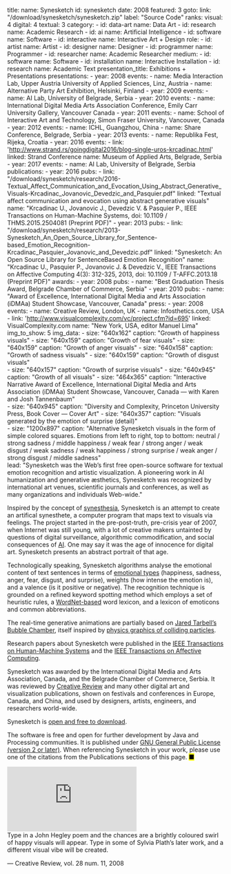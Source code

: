 title: 
    name: Synesketch
id: synesketch
date: 2008
featured: 3
goto:
    link: "/download/synesketch/synesketch.zip"
    label: "Source Code"
ranks:
    visual: 4
    digital: 4
    textual: 3
category: 
    - id: data-art
      name: Data Art
    - id: research
      name: Academic Research
    - id: ai
      name: Artificial Intelligence
    - id: software
      name: Software
    - id: interactive
      name: Interactive Art + Design
role:
    - id: artist
      name: Artist
    - id: designer
      name: Designer
    - id: programmer
      name: Programmer
    - id: researcher
      name: Academic Researcher
medium:
    - id: software
      name: Software
    - id: installation
      name: Interactive Installation
    - id: research
      name: Academic Text
presentation_title: Exhibitions + Presentations
presentations:
    - year: 2008
      events:
        - name: <span class='italic-style'>Media Interaction Lab</span>, Upper Austria University of Applied Sciences, Linz, Austria
        - name: <span class='italic-style'>Alternative Party Art Exhibition</span>, Helsinki, Finland
    - year: 2009
      events:
        - name: <span class='italic-style'>AI Lab</span>, University of Belgrade, Serbia
    - year: 2010
      events:
        - name: <span class='italic-style'>International Digital Media Arts Association Conference</span>, Emily Carr University Gallery, Vancouver Canada
    - year: 2011
      events:
        - name: <span class='italic-style'>School of Interactive Art and Technology</span>, Simon Fraser University, Vancouver, Canada
    - year: 2012
      events:
        - name: <span class='italic-style'>ICHL</span>, Guangzhou, China
        - name: <span class='italic-style'>Share Conference</span>, Belgrade, Serbia
    - year: 2013
      events:
        - name: <span class='italic-style'>Republika Fest</span>, Rijeka, Croatia
    - year: 2016
      events:
        - link: 'http://www.strand.rs/goingdigital2016/blog-single-uros-krcadinac.html'
          linked: Strand Conference
          name: Museum of Applied Arts, Belgrade, Serbia
    - year: 2017
      events:
        - name: <span class='italic-style'>AI Lab</span>, University of Belgrade, Serbia
publications:
    - year: 2016
      pubs:
        - link: "/download/synesketch/research/2016-Textual_Affect_Communication_and_Evocation_Using_Abstract_Generative_Visuals-Krcadinac_Jovanovic_Devedzic_and_Pasquier.pdf"
          linked: "Textual affect communication and evocation using abstract generative visuals"
          name: "Krcadinac U., Jovanovic J., Devedzic V. & Pasquier P., IEEE Transactions on Human-Machine Systems, doi: 10.1109 / THMS.2015.2504081 (Preprint PDF)"
    - year: 2013
      pubs:
        - link: "/download/synesketch/research/2013-Synesketch_An_Open_Source_Library_for_Sentence-based_Emotion_Recognition-Krcadinac_Pasquier_Jovanovic_and_Devedzic.pdf"
          linked: "Synesketch: An Open Source Library for SentenceBased Emotion Recognition"
          name: "Krcadinac U., Pasquier P., Jovanovic J. & Devedzic V., IEEE Transactions on Affective Computing 4(3): 312-325, 2013, doi: 10.1109 / T-AFFC.2013.18 (Preprint PDF)"
awards:
    - year: 2008
      pubs:
        - name: "<span class='italic-style'>Best Graduation Thesis Award</span>, Belgrade Chamber of Commerce, Serbia"
    - year: 2010
      pubs:
        - name: "<span class='italic-style'>Award of Excellence</span>, International Digital Media and Arts Association (iDMAa) Student Showcase, Vancouver, Canada"
press:
    - year: 2008
      events:
        - name: <span class='italic-style'>Creative Review</span>, London, UK
        - name: <span class='italic-style'>Infosthetics.com</span>, USA
        - link: 'http://www.visualcomplexity.com/vc/project.cfm?id=695'
          linked: VisualComplexity.com
          name: "New York, USA, editor Manuel Lima"
img_to_show: 5
img_data:
    - size: "640x162"
      caption: "Growth of happiness visuals"
    - size: "640x159"
      caption: "Growth of fear visuals"
    - size: "640x159"
      caption: "Growth of anger visuals"
    - size: "640x158"
      caption: "Growth of sadness visuals"
    - size: "640x159"
      caption: "Growth of disgust visuals"  
    - size: "640x157"
      caption: "Growth of surprise visuals"
    - size: "640x945"
      caption: "Growth of all visuals"
    - size: "464x365"
      caption: "Interactive Narrative Award of Excellence, International Digital Media and Arts Association (iDMAa) Student Showcase, Vancouver, Canada — with Karen and Josh Tannenbaum"   
    - size: "640x945"
      caption: "Diversity and Complexity, Princeton University Press, Book Cover — Cover Art"
    - size: "640x357"
      caption: "Visuals generated by the emotion of surprise (detail)"   
    - size: "1200x897"
      caption: "Alternative Synesketch visuals in the form of simple colored squares. Emotions from left to right, top to bottom: neutral / strong sadness / middle happiness / weak fear / strong anger / weak disgust / weak sadness / weak happiness / strong surprise / weak anger / strong disgust / middle sadness"     
lead: "Synesketch was the Web’s first free open-source software for textual emotion recognition and artistic visualization. A pioneering work in AI humanization and generative æsthetics, Synesketch was recognized by international art venues, scientific journals and conferences, as well as many organizations and individuals Web-wide."

Inspired by the concept of <a href="https://en.wikipedia.org/wiki/Synesthesia" target="_blank">synesthesia</a>, Synesketch is an attempt to create an <span class='italic-style'>artifical synesthete</span>, a computer program that maps text to visuals via feelings. The project started in the pre-post-truth, pre-crisis year of 2007, when Internet was still young, with a lot of creative makers untainted by questions of digital surveillance, algorithmic commodification, and social consequences of <a href='/work/projects/category/ai'>AI</a>. One may say it was the age of innocence for digital art. Synesketch presents an abstract portrait of that age. 

Technologically speaking, Synesketch algorithms analyse the emotional content of text sentences in terms of <a href='https://www.paulekman.com/wp-content/uploads/2013/07/Basic-Emotions.pdf' target='_blank'>emotional types</a> (happiness, sadness, anger, fear, disgust, and surprise), weights (how intense the emotion is), and a valence (is it positive or negative). The recognition technique is grounded on a refined keyword spotting method which employs a set of heuristic rules, a <a href="https://wordnet.princeton.edu/" target="_blank">WordNet-based</a> word lexicon, and a lexicon of emoticons and common abbreviations.

The real-time generative animations are partially based on <a href="http://www.complexification.net/gallery/" target="_blank">Jared Tarbell’s <span class='italic-style'>Bubble Chamber</span></a>, itself inspired by <a href="https://www.sciencedirect.com/topics/physics-and-astronomy/bubble-chambers" target="_blank">physics graphics of colliding particles</a>. 

Research papers about Synesketch were published in the <a href="https://ieeexplore.ieee.org/document/7358121" target="_blank"><span class='italic-style'>IEEE Transactions on Human-Machine Systems</span></a> and the <a href="https://www.computer.org/csdl/journal/ta/2013/03/06589580/13rRUy3gn5N" target="_blank"><span class='italic-style'>IEEE Transactions on Affective Computing</span></a>. 

Synesketch was awarded by the International Digital Media and Arts Association, Canada, and the Belgrade Chamber of Commerce, Serbia. It was reviewed by <a href="https://www.creativereview.co.uk/about-subscribe/" target="_blank">Creative Review</a> and many other digital art and visualization publications, shown on festivals and conferences in Europe, Canada, and China, and used by designers, artists, engineers, and researchers world-wide.
 
 Synesketch is <a href="/download/synesketch/synesketch.zip" target="_blank">open and free to download</a>. 
 
The software is free and open for further development by Java and Processing communities. It is published under <a href="http://www.gnu.org/licenses/old-licenses/gpl-2.0.en.html" target="_blank">GNU General Public License (version 2 or later)</a>. When referencing Synesketch in your work, please use one of the citations from the Publications sections of this page. <mark>&#9632;</mark>

<iframe src="https://www.youtube.com/embed/u5kznE6kYmc?rel=0&amp;fs=0&amp;controls=0" frameborder="0" allow="accelerometer; autoplay; picture-in-picture" allowfullscreen></iframe><div class="quote1 quote-upper-dash">Type in a John Hegley poem and the chances are a brightly coloured swirl of happy visuals will appear. Type in some of Sylvia Plath’s later work, and a different visual vibe will be created.<p class="by">— Creative Review, vol. 28 num. 11, 2008</p></div>